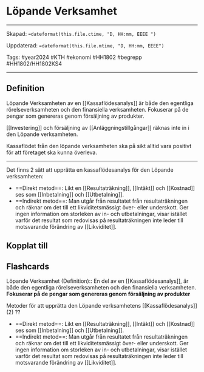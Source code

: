 # Löpande Verksamhet

---

Skapad: `=dateformat(this.file.ctime, "D, HH:mm, EEEE ")`

Uppdaterad: `=dateformat(this.file.mtime, "D, HH:mm, EEEE")`

Tags: #year2024 #KTH #ekonomi #HH1802 #begrepp #HH1802/HH1802KS4

---

## Definition

Löpande Verksamheten av en [[Kassaflödesanalys]] är både den egentliga rörelseverksamheten och den finansiella verksamheten. Fokuserar på de pengar som genereras genom försäljning av produkter.

[[Investering]] och försäljning av [[Anläggningstillgångar]] räknas inte in i den Löpande verksamheten.

Kassaflödet från den löpande verksamheten ska på sikt alltid vara positivt för att företaget ska kunna överleva.

---

Det finns 2 sätt att upprätta en kassaflödesanalys för den Löpande verksamheten:

- ==Direkt metod==: Likt en [[Resultaträkning]], [[Intäkt]] och [[Kostnad]] ses som [[Inbetalning]] och [[Utbetalning]].
- ==Indirekt metod==: Man utgår från resultatet från resultaträkningen och räknar om det till ett likviditetsmässigt över- eller underskott. Ger ingen information om storleken av in- och utbetalningar, visar istället varför det resultat som redovisas på resultaträkningen inte leder till motsvarande förändring av [[Likviditet]].

## Kopplat till

## Flashcards

Löpande Verksamhet (Definition):: En del av en [[Kassaflödesanalys]], är både den egentliga rörelseverksamheten och den finansiella verksamheten. **Fokuserar på de pengar som genereras genom försäljning av produkter**

Metoder för att upprätta den Löpande verksamhetens [[Kassaflödesanalys]] (2)
??
- ==Direkt metod==: Likt en [[Resultaträkning]], [[Intäkt]] och [[Kostnad]] ses som [[Inbetalning]] och [[Utbetalning]].
- ==Indirekt metod==: Man utgår från resultatet från resultaträkningen och räknar om det till ett likviditetsmässigt över- eller underskott. Ger ingen information om storleken av in- och utbetalningar, visar istället varför det resultat som redovisas på resultaträkningen inte leder till motsvarande förändring av [[Likviditet]].
